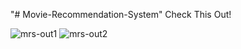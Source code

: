 "# Movie-Recommendation-System" 
Check This Out!

![mrs-out1](https://github.com/user-attachments/assets/9b789e92-5c59-4b38-b1e1-47f4ef8d8380)
![mrs-out2](https://github.com/user-attachments/assets/53633944-2952-4596-ab6d-c4da75dbc61f)
